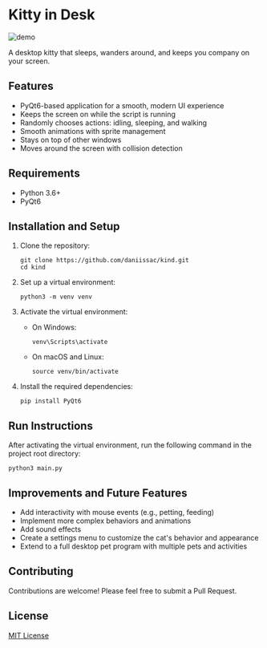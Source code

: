 # Kitty in Desk

<img src="idling.gif" alt="demo"/>

A desktop kitty that sleeps, wanders around, and keeps you company on your screen.

## Features
- PyQt6-based application for a smooth, modern UI experience
- Keeps the screen on while the script is running
- Randomly chooses actions: idling, sleeping, and walking
- Smooth animations with sprite management
- Stays on top of other windows
- Moves around the screen with collision detection

## Requirements
- Python 3.6+
- PyQt6

## Installation and Setup

1. Clone the repository:
   ```
   git clone https://github.com/daniissac/kind.git
   cd kind
   ```

2. Set up a virtual environment:
   ```
   python3 -m venv venv
   ```

3. Activate the virtual environment:
   - On Windows:
     ```
     venv\Scripts\activate
     ```
   - On macOS and Linux:
     ```
     source venv/bin/activate
     ```

4. Install the required dependencies:
   ```
   pip install PyQt6
   ```

## Run Instructions
After activating the virtual environment, run the following command in the project root directory:
```
python3 main.py
```

## Improvements and Future Features
- Add interactivity with mouse events (e.g., petting, feeding)
- Implement more complex behaviors and animations
- Add sound effects
- Create a settings menu to customize the cat's behavior and appearance
- Extend to a full desktop pet program with multiple pets and activities

## Contributing
Contributions are welcome! Please feel free to submit a Pull Request.

## License
[MIT License](LICENSE)
